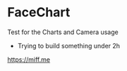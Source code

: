 # FaceChart
Test for the Charts and Camera usage

- Trying to build something under 2h

https://miff.me
